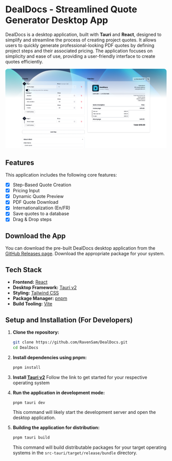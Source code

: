 # DealDocs - Streamlined Quote Generator Desktop App

DealDocs is a desktop application, built with **Tauri** and **React**, designed to simplify and streamline the process of creating project quotes. It allows users to quickly generate professional-looking PDF quotes by defining project steps and their associated pricing. The application focuses on simplicity and ease of use, providing a user-friendly interface to create quotes efficiently.

![screenshot](https://raw.githubusercontent.com/RavenSam/DealDocs/refs/heads/main/public/screenshot.png)

## Features

This application includes the following core features:

- [x] Step-Based Quote Creation
- [x] Pricing Input
- [x] Dynamic Quote Preview
- [x] PDF Quote Download
- [x] Internationalization (En/FR)
- [x] Save quotes to a database
- [x] Drag & Drop steps

## Download the App

You can download the pre-built DealDocs desktop application from the [GitHub Releases page](https://github.com/RavenSam/DealDocs/releases/latest). Download the appropriate package for your system.

## Tech Stack

- **Frontend:** [React](https://reactjs.org/)
- **Desktop Framework:** [Tauri v2](https://tauri.app)
- **Styling:** [Tailwind CSS](https://tailwindcss.com/)
- **Package Manager:** [pnpm](https://pnpm.io/)
- **Build Tooling:** [Vite](https://vitejs.dev/)

## Setup and Installation (For Developers)

1.  **Clone the repository:**

    ```bash
    git clone https://github.com/RavenSam/DealDocs.git
    cd DealDocs
    ```

2.  **Install dependencies using pnpm:**

    ```bash
    pnpm install
    ```

3.  **Install [Tauri v2](https://tauri.app)**
    Follow the link to get started for your respective operating system
4.  **Run the application in development mode:**

    ```bash
    pnpm tauri dev
    ```

    This command will likely start the development server and open the desktop application.

5.  **Building the application for distribution:**

    ```bash
    pnpm tauri build
    ```

    This command will build distributable packages for your target operating systems in the `src-tauri/target/release/bundle` directory.

